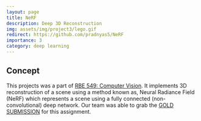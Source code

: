 ```yaml
---
layout: page
title: NeRF
description: Deep 3D Reconstruction
img: assets/img/project3/lego.gif
redirect: https://github.com/pradnyas5/NeRF
importance: 3
category: deep learning
---
```


## Concept

This projects was a part of [RBE 549: Computer Vision](https://rbe549.github.io/spring2024/proj/p2/). It implements 3D reconstruction of a scene using a method known as, Neural Radiance Field (NeRF) 
which represents a scene using a fully connected (non-convolutional) deep network. Our team was able to grab the [GOLD SUBMISSION](https://pear.wpi.edu/teaching/rbe549/spring2024studentoutputs.html#p2ph2) for this assignment.